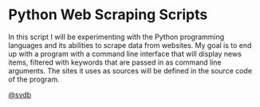 # Python Web Scraping Scripts

In this script I will be experimenting with the Python programming languages and its abilities to scrape data from websites. My goal is to end up with a program with a command line interface that will display news items, filtered with keywords that are passed in as command line arguments. The sites it uses as sources will be defined in the source code of the program.

[@svdb](https://twitter.com/svdb)